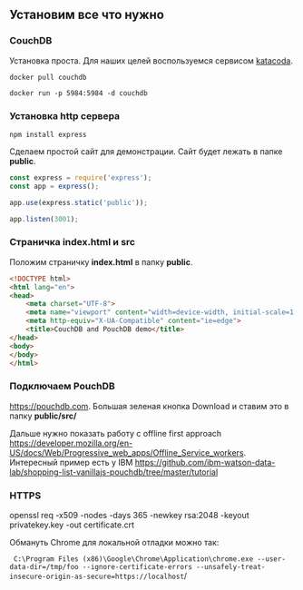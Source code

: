 ## Установим все что нужно
### CouchDB
Установка проста. Для наших целей воспользуемся сервисом [katacoda](https://www.katacoda.com/courses/docker/playground).

`docker pull couchdb`

`docker run -p 5984:5984 -d couchdb`

### Установка http сервера
`npm install express`

Сделаем простой сайт для демонстрации. Сайт будет лежать в папке **public**.

```javascript
const express = require('express');
const app = express();

app.use(express.static('public'));

app.listen(3001);
```

### Страничка index.html и src

Положим страничку **index.html** в папку **public**.

```html
<!DOCTYPE html>
<html lang="en">
<head>
    <meta charset="UTF-8">
    <meta name="viewport" content="width=device-width, initial-scale=1.0">
    <meta http-equiv="X-UA-Compatible" content="ie=edge">
    <title>CouchDB and PouchDB demo</title>
</head>
<body>
</body>
</html>
```

### Подключаем PouchDB
https://pouchdb.com. Большая зеленая кнопка Download и ставим это в папку **public/src/**

Дальше нужно показать работу с offline first approach https://developer.mozilla.org/en-US/docs/Web/Progressive_web_apps/Offline_Service_workers.
Интересный пример есть у IBM https://github.com/ibm-watson-data-lab/shopping-list-vanillajs-pouchdb/tree/master/tutorial

### HTTPS
openssl req -x509 -nodes -days 365 -newkey rsa:2048 -keyout privatekey.key -out certificate.crt

Обмануть Chrome для локальной отладки можно так:

`
C:\Program Files (x86)\Google\Chrome\Application\chrome.exe --user-data-dir=/tmp/foo --ignore-certificate-errors --unsafely-treat-insecure-origin-as-secure=https://localhost`/

